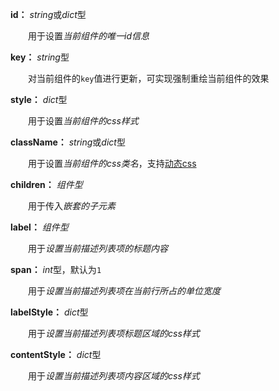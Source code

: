 **id：** *string*或*dict*型

　　用于设置*当前组件的唯一id信息*

**key：** *string*型

　　对当前组件的`key`值进行更新，可实现强制重绘当前组件的效果

**style：** *dict*型

　　用于设置*当前组件的css样式*

**className：** *string*或*dict*型

　　用于设置*当前组件的css类名*，支持[动态css](/advanced-classname)

**children：** *组件型*

　　用于传入*嵌套的子元素*

**label：** *组件型*

　　用于*设置当前描述列表项的标题内容*

**span：** *int*型，默认为`1`

　　用于*设置当前描述列表项在当前行所占的单位宽度*

**labelStyle：** *dict*型

　　用于*设置当前描述列表项标题区域的css样式*

**contentStyle：** *dict*型

　　用于*设置当前描述列表项内容区域的css样式*